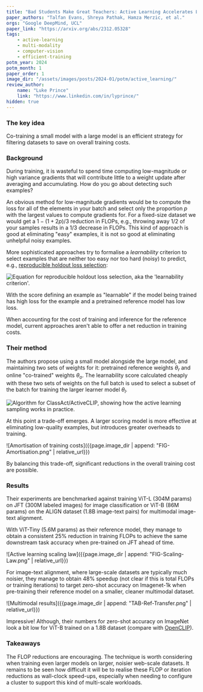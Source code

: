 ```yaml
---
title: "Bad Students Make Great Teachers: Active Learning Accelerates Large-Scale Visual Understanding"
paper_authors: "Talfan Evans, Shreya Pathak, Hamza Merzic, et al."
orgs: "Google DeepMind, UCL"
paper_link: "https://arxiv.org/abs/2312.05328"
tags:
    - active-learning
    - multi-modality
    - computer-vision
    - efficient-training
potm_year: 2024
potm_month: 1
paper_order: 1
image_dir: "/assets/images/posts/2024-01/potm/active_learning/"
review_author:
    name: "Luke Prince"
    link: "https://www.linkedin.com/in/lyprince/"
hidden: true
--- 
```


### The key idea

Co-training a small model with a large model is an efficient strategy for filtering datasets to save on overall training costs.

### Background

During training, it is wasteful to spend time computing low-magnitude or high variance gradients that will contribute little to a weight update after averaging and accumulating. How do you go about detecting such examples?

An obvious method for low-magnitude gradients would be to compute the loss for all of the elements in your batch and select only the proportion $p$ with the largest values to compute gradients for. For a fixed-size dataset we would get a $1-(1+2p)/3$ reduction in FLOPs, e.g., throwing away $1/2$ of your samples results in a $1/3$ decrease in FLOPs. This kind of approach is good at eliminating "easy" examples, it is not so good at eliminating unhelpful noisy examples. 

More sophisticated approaches try to formalise a *learnability* criterion to select examples that are neither too easy nor too hard (noisy) to predict, e.g., [reproducible holdout loss selection](https://arxiv.org/abs/2206.07137):

<img class="constrained_img" src="{{ page.image_dir | append: 'EQN-Learnability.png' | relative_url }}" alt="Equation for reproducible holdout loss selection, aka the 'learnability criterion'.">

With the score defining an example as "learnable" if the model being trained has high loss for the example and a pretrained reference model has low loss.

When accounting for the cost of training and inference for the reference model, current approaches aren't able to offer a net reduction in training costs.

### Their method

The authors propose using a small model alongside the large model, and maintaining two sets of weights for it: pretrained reference weights $\theta_r$ and online "co-trained" weights $\theta_o$. The learnability score calculated cheaply with these two sets of weights on the full batch is used to select a subset of the batch for training the larger learner model $\theta_l$.

<img class="constrained_img" src="{{ page.image_dir | append: 'ALG-Policy.png' | relative_url }}" alt="Algorithm for ClassAct/ActiveCLIP, showing how the active learning sampling works in practice.">

At this point a trade-off emerges. A larger scoring model is more effective at eliminating low-quality examples, but introduces greater overheads to training. 

![Amortisation of training costs]({{page.image_dir | append: "FIG-Amortisation.png" | relative_url}})

By balancing this trade-off, significant reductions in the overall training cost are possible.

### Results

Their experiments are benchmarked against training ViT-L (304M params) on JFT (300M labeled images) for image classification or ViT-B (86M params) on the ALIGN dataset (1.8B image-text pairs) for multimodal image-text alignment.

With ViT-Tiny (5.6M params) as their reference model, they manage to obtain a consistent 25% reduction in training FLOPs to achieve the same downstream task accuracy when pre-trained on JFT ahead of time.

![Active learning scaling law]({{page.image_dir | append: "FIG-Scaling-Law.png" | relative_url}})  

For image-text alignment, where large-scale datasets are typically much noisier, they manage to obtain 48% speedup (not clear if this is total FLOPs or training iterations) to target zero-shot accuracy on Imagenet-1k when pre-training their reference model on a smaller, cleaner multimodal dataset.

![Multimodal results]({{page.image_dir | append: "TAB-Ref-Transfer.png" | relative_url}})

Impressive! Although, their numbers for zero-shot accuracy on ImageNet look a bit low for ViT-B trained on a 1.8B dataset (compare with [OpenCLIP](https://arxiv.org/abs/2212.07143)).

### Takeaways

The FLOP reductions are encouraging. The technique is worth considering when training even larger models on larger, noisier web-scale datasets. It remains to be seen how difficult it will be to realise these FLOP or iteration reductions as wall-clock speed-ups, especially when needing to configure a cluster to support this kind of multi-scale workloads.
